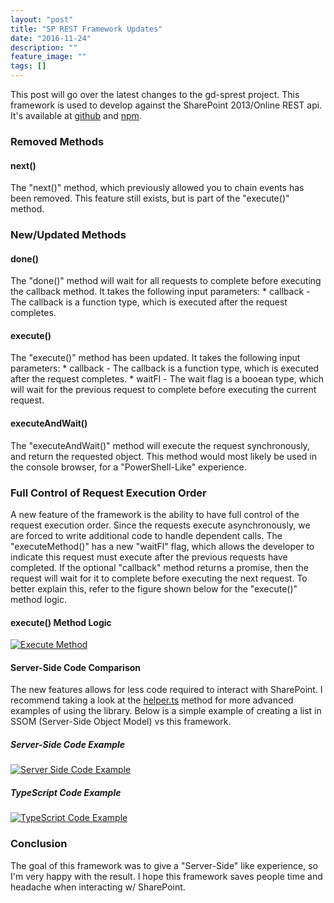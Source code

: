 ```yaml
---
layout: "post"
title: "SP REST Framework Updates"
date: "2016-11-24"
description: ""
feature_image: ""
tags: []
---
```


This post will go over the latest changes to the gd-sprest project. This framework is used to develop against the SharePoint 2013/Online REST api. It's available at [github](http://gunjandatta.github.io/sprest) and [npm](https://www.npmjs.com/package/gd-sprest).

<!--more-->

### Removed Methods

#### next()

The "next()" method, which previously allowed you to chain events has been removed. This feature still exists, but is part of the "execute()" method.

### New/Updated Methods

#### done()

The "done()" method will wait for all requests to complete before executing the callback method. It takes the following input parameters: \* callback - The callback is a function type, which is executed after the request completes.

#### execute()

The "execute()" method has been updated. It takes the following input parameters: \* callback - The callback is a function type, which is executed after the request completes. \* waitFl - The wait flag is a booean type, which will wait for the previous request to complete before executing the current request.

#### executeAndWait()

The "executeAndWait()" method will execute the request synchronously, and return the requested object. This method would most likely be used in the console browser, for a "PowerShell-Like" experience.

### Full Control of Request Execution Order

A new feature of the framework is the ability to have full control of the request execution order. Since the requests execute asynchronously, we are forced to write additional code to handle dependent calls. The "executeMethod()" has a new "waitFl" flag, which allows the developer to indicate this request must execute after the previous requests have completed. If the optional "callback" method returns a promise, then the request will wait for it to complete before executing the next request. To better explain this, refer to the figure shown below for the "execute()" method logic.

#### execute() Method Logic

[![Execute Method](https://dattabase.com/blog/wp-content/uploads/2016/11/executeMethod.png)](https://dattabase.com/blog/wp-content/uploads/2016/11/executeMethod.png)

#### Server-Side Code Comparison

The new features allows for less code required to interact with SharePoint. I recommend taking a look at the [helper.ts](https://github.com/gunjandatta/sprest/blob/master/src/helper.ts) method for more advanced examples of using the library. Below is a simple example of creating a list in SSOM (Server-Side Object Model) vs this framework.

##### Server-Side Code Example

[![Server Side Code Example](https://dattabase.com/blog/wp-content/uploads/2016/11/SSOMvsSPREST_1.png)](https://dattabase.com/blog/wp-content/uploads/2016/11/SSOMvsSPREST_1.png)

##### TypeScript Code Example

[![TypeScript Code Example](https://dattabase.com/blog/wp-content/uploads/2016/11/SSOMvsSPREST_2.png)](https://dattabase.com/blog/wp-content/uploads/2016/11/SSOMvsSPREST_2.png)

### Conclusion

The goal of this framework was to give a "Server-Side" like experience, so I'm very happy with the result. I hope this framework saves people time and headache when interacting w/ SharePoint.
